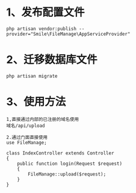 # 1、发布配置文件
    php artisan vendor:publish --provider="Smile\FileManage\AppServiceProvider"
# 2、迁移数据库文件
    php artisan migrate
# 3、使用方法
    1,直接通过内部的已注册的域名使用
    域名/api/upload
   
    2.通过门面直接使用
    use FileManage;

    class IndexController extends Controller
    {
        public function login(Request $request)
        {
            FileManage::upload($request);
        }
    }
 